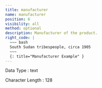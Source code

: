 ```yaml
---
title: manufacturer
name: manufacturer
position: 6
visibility: all
method: optional
description: Manufacturer of the product.
right_code: |
  ~~~ bash
  South Sudan tribespeople, circa 1905
  ~~~
  {: title="Manufacturer Example" }
---
```


Data Type
: text

Character Length
: 128

